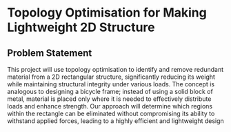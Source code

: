 # Topology Optimisation for Making Lightweight 2D Structure
## Problem Statement
This project will use topology optimisation to identify and remove redundant material from a 2D rectangular structure, significantly reducing its weight while maintaining structural integrity under various loads. The concept is analogous to designing a bicycle frame; instead of using a solid block of metal, material is placed only where it is needed to effectively distribute loads and enhance strength. Our approach will determine which regions within the rectangle can be eliminated without compromising its ability to withstand applied forces, leading to a highly efficient and lightweight design
